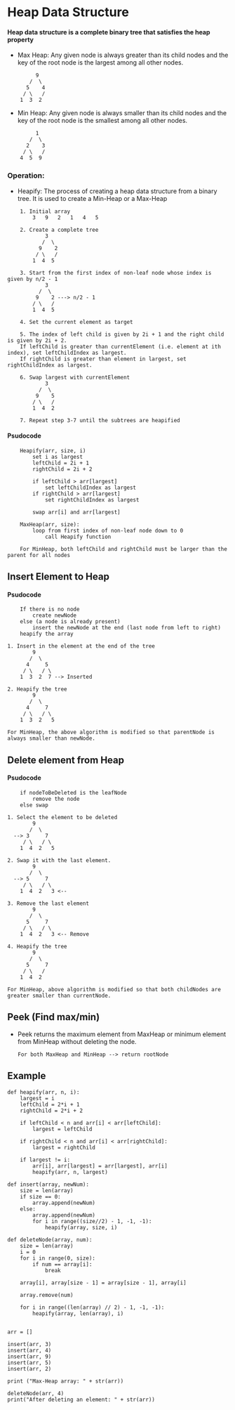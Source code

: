 # Heap Data Structure
#### Heap data structure is a complete binary tree that satisfies the heap property
- Max Heap: Any given node is always greater than its child nodes and the key of the root node is the largest among all other nodes.
```
         9
       /  \
      5    4
     / \   / 
    1  3  2
```

- Min Heap: Any given node is always smaller than its child nodes and the key of the root node 
is the smallest among all other nodes.
```
         1
       /  \
      2    3
     / \   / 
    4  5  9 
```

### Operation:
- Heapify: The process of creating a heap data structure from a binary tree. It is used to create  a Min-Heap or a Max-Heap
```
    1. Initial array
        3   9   2   1   4   5

    2. Create a complete tree
            3
           /  \
          9    2
         / \   / 
        1  4  5

    3. Start from the first index of non-leaf node whose index is given by n/2 - 1
            3
          /  \
         9    2 ---> n/2 - 1
        / \   / 
        1  4  5

    4. Set the current element as target

    5. The index of left child is given by 2i + 1 and the right child is given by 2i + 2.
    If leftChild is greater than currentElement (i.e. element at ith index), set leftChildIndex as largest.
    If rightChild is greater than element in largest, set rightChildIndex as largest.

    6. Swap largest with currentElement
            3
          /  \
         9    5 
        / \   / 
        1  4  2

    7. Repeat step 3-7 until the subtrees are heapified
```
#### Psudocode
```
    Heapify(arr, size, i)
        set i as largest
        leftChild = 2i + 1
        rightChild = 2i + 2

        if leftChild > arr[largest]
            set leftChildIndex as largest
        if rightChild > arr[largest]
            set rightChildIndex as largest
        
        swap arr[i] and arr[largest]
    
    MaxHeap(arr, size):
        loop from first index of non-leaf node down to 0
            call Heapify function
    
    For MinHeap, both leftChild and rightChild must be larger than the parent for all nodes

```

## Insert Element to Heap
#### Psudocode
```
    If there is no node
        create newNode
    else (a node is already present)
        insert the newNode at the end (last node from left to right)
    heapify the array

1. Insert in the element at the end of the tree
        9
       /  \
      4     5
     / \   / \
    1  3  2  7 --> Inserted

2. Heapify the tree
        9
       /  \
      4     7
     / \   / \
    1  3  2   5

For MinHeap, the above algorithm is modified so that parentNode is always smaller than newNode.
```
##  Delete element from Heap
#### Psudocode
```    
    if nodeToBeDeleted is the leafNode
        remove the node
    else swap

1. Select the element to be deleted
        9
       /  \
  --> 3     7
     / \   / \
    1  4  2   5

2. Swap it with the last element.
        9
       /  \
  --> 5     7
     / \   / \
    1  4  2   3 <--

3. Remove the last element
        9
       /  \
      5     7
     / \   / \
    1  4  2   3 <-- Remove

4. Heapify the tree
        9
       /  \
      5     7
     / \   / 
    1  4  2 

For MinHeap, above algorithm is modified so that both childNodes are greater smaller than currentNode.
```
##  Peek (Find max/min)
- Peek returns the maximum element from MaxHeap or minimum element from MinHeap without deleting the node.

    ```For both MaxHeap and MinHeap --> return rootNode```


## Example
```
def heapify(arr, n, i):
    largest = i
    leftChild = 2*i + 1
    rightChild = 2*i + 2

    if leftChild < n and arr[i] < arr[leftChild]:
        largest = leftChild
    
    if rightChild < n and arr[i] < arr[rightChild]:
        largest = rightChild

    if largest != i:
        arr[i], arr[largest] = arr[largest], arr[i]
        heapify(arr, n, largest)

def insert(array, newNum):
    size = len(array)
    if size == 0:
        array.append(newNum)
    else:
        array.append(newNum)
        for i in range((size//2) - 1, -1, -1):
            heapify(array, size, i)

def deleteNode(array, num):
    size = len(array)
    i = 0
    for i in range(0, size):
        if num == array[i]:
            break
    
    array[i], array[size - 1] = array[size - 1], array[i]

    array.remove(num)

    for i in range((len(array) // 2) - 1, -1, -1):
        heapify(array, len(array), i)


arr = []

insert(arr, 3)
insert(arr, 4)
insert(arr, 9)
insert(arr, 5)
insert(arr, 2)

print ("Max-Heap array: " + str(arr))

deleteNode(arr, 4)
print("After deleting an element: " + str(arr))


```